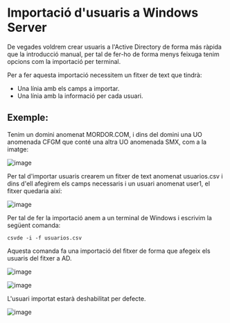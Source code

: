 # Importació d'usuaris a Windows Server

De vegades voldrem crear usuaris a l'Active Directory de forma más ràpida que la introducció manual, per tal de fer-ho de forma menys feixuga tenim opcions com la importació per terminal.

Per a fer aquesta importació necessitem un fitxer de text que tindrà:
- Una línia amb els camps a importar.
- Una línia amb la informació per cada usuari.

## Exemple:

Tenim un domini anomenat MORDOR.COM, i dins del domini una UO anomenada CFGM que conté una altra UO anomenada SMX, com a la imatge:

![image](https://github.com/user-attachments/assets/9837b63d-f2c8-4b1c-aed6-1cdcaafe5029)

Per tal d'importar usuaris crearem un fitxer de text anomenat usuarios.csv i dins d'ell afegirem els camps necessaris i un usuari anomenat user1, el fitxer quedaria així:

![image](https://github.com/user-attachments/assets/175f210b-1d53-436b-8d21-baf10d8f601d)

Per tal de fer la importació anem a un terminal de Windows i escrivim la següent comanda:

```
csvde -i -f usuarios.csv
```

Aquesta comanda fa una importació del fitxer de forma que afegeix els usuaris del fitxer a AD.

![image](https://github.com/user-attachments/assets/da116757-3a7e-4f28-9f66-835bfc79ea83)

![image](https://github.com/user-attachments/assets/3b5139c5-97cf-4111-97e9-1ef9590a1bc9)

L'usuari importat estarà deshabilitat per defecte.

![image](https://github.com/user-attachments/assets/28da0e98-a5bb-469f-ac5f-671802a5d03d)

